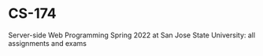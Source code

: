 # CS-174
Server-side Web Programming Spring 2022 at San Jose State University: all assignments and exams
